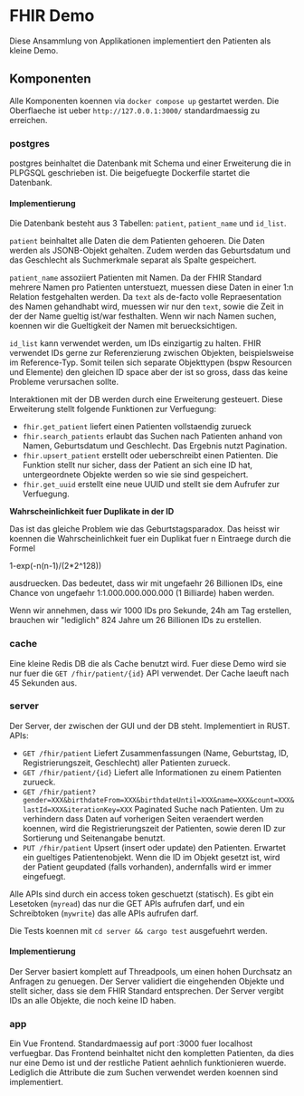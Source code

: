 # FHIR Demo

Diese Ansammlung von Applikationen implementiert den Patienten als kleine Demo.

## Komponenten

Alle Komponenten koennen via `docker compose up` gestartet werden.
Die Oberflaeche ist ueber `http://127.0.0.1:3000/` standardmaessig zu erreichen.

### postgres

postgres beinhaltet die Datenbank mit Schema und einer Erweiterung die in PLPGSQL geschrieben ist.
Die beigefuegte Dockerfile startet die Datenbank.

#### Implementierung

Die Datenbank besteht aus 3 Tabellen: `patient`, `patient_name` und `id_list`.

`patient` beinhaltet alle Daten die dem Patienten gehoeren. 
Die Daten werden als JSONB-Objekt gehalten.
Zudem werden das Geburtsdatum und das Geschlecht als Suchmerkmale separat als Spalte gespeichert.

`patient_name` assoziiert Patienten mit Namen.
Da der FHIR Standard mehrere Namen pro Patienten unterstuezt, muessen diese Daten in einer 
1:n Relation festgehalten werden.
Da `text` als de-facto volle Repraesentation des Namen gehandhabt wird, muessen wir nur den `text`, sowie die
Zeit in der der Name gueltig ist/war festhalten.
Wenn wir nach Namen suchen, koennen wir die Gueltigkeit der Namen mit beruecksichtigen.

`id_list` kann verwendet werden, um IDs einzigartig zu halten.
FHIR verwendet IDs gerne zur Referenzierung zwischen Objekten, beispielsweise im Reference-Typ.
Somit teilen sich separate Objekttypen (bspw Resourcen und Elemente) den gleichen ID space aber
der ist so gross, dass das keine Probleme verursachen sollte.

Interaktionen mit der DB werden durch eine Erweiterung gesteuert.
Diese Erweiterung stellt folgende Funktionen zur Verfuegung:

- `fhir.get_patient` liefert einen Patienten vollstaendig zurueck
- `fhir.search_patients` erlaubt das Suchen nach Patienten anhand von Namen, Geburtsdatum und Geschlecht.
  Das Ergebnis nutzt Pagination.
- `fhir.upsert_patient` erstellt oder ueberschreibt einen Patienten. Die Funktion stellt nur sicher, dass
  der Patient an sich eine ID hat, untergeordnete Objekte werden so wie sie sind gespeichert.
- `fhir.get_uuid` erstellt eine neue UUID und stellt sie dem Aufrufer zur Verfuegung.

**Wahrscheinlichkeit fuer Duplikate in der ID**

Das ist das gleiche Problem wie das Geburtstagsparadox.
Das heisst wir koennen die Wahrscheinlichkeit fuer ein Duplikat fuer n Eintraege durch die Formel

1-exp(-n(n-1)/(2*2^128))

ausdruecken. Das bedeutet, dass wir mit ungefaehr 26 Billionen IDs, eine Chance von ungefaehr 
1:1.000.000.000.000 (1 Billiarde) haben werden.

Wenn wir annehmen, dass wir 1000 IDs pro Sekunde, 24h am Tag erstellen, brauchen wir "lediglich"
824 Jahre um 26 Billionen IDs zu erstellen.

### cache

Eine kleine Redis DB die als Cache benutzt wird.
Fuer diese Demo wird sie nur fuer die `GET /fhir/patient/{id}` API verwendet.
Der Cache laeuft nach 45 Sekunden aus.

### server

Der Server, der zwischen der GUI und der DB steht.
Implementiert in RUST.
APIs:
- `GET /fhir/patient` Liefert Zusammenfassungen (Name, Geburtstag, ID, Registrierungszeit, Geschlecht) aller Patienten zurueck.
- `GET /fhir/patient/{id}` Liefert alle Informationen zu einem Patienten zurueck.
- `GET /fhir/patient?gender=XXX&birthdateFrom=XXX&birthdateUntil=XXX&name=XXX&count=XXX&lastId=XXX&iterationKey=XXX`
  Paginated Suche nach Patienten. Um zu verhindern dass Daten auf vorherigen Seiten veraendert werden koennen, wird die Registrierungszeit der Patienten, sowie deren ID zur Sortierung und Seitenangabe benutzt.
- `PUT /fhir/patient` Upsert (insert oder update) den Patienten. Erwartet ein gueltiges Patientenobjekt. Wenn die ID im Objekt gesetzt ist, wird der Patient geupdated (falls vorhanden), andernfalls wird er immer eingefuegt.

Alle APIs sind durch ein access token geschuetzt (statisch).
Es gibt ein Lesetoken (`myread`) das nur die GET APIs aufrufen darf, und ein Schreibtoken (`mywrite`) das alle APIs aufrufen darf.

Die Tests koennen mit `cd server && cargo test` ausgefuehrt werden.

#### Implementierung

Der Server basiert komplett auf Threadpools, um einen hohen Durchsatz an Anfragen zu genuegen.
Der Server validiert die eingehenden Objekte und stellt sicher, dass sie dem FHIR Standard entsprechen.
Der Server vergibt IDs an alle Objekte, die noch keine ID haben.

### app

Ein Vue Frontend.
Standardmaessig auf port :3000 fuer localhost verfuegbar.
Das Frontend beinhaltet nicht den kompletten Patienten, da dies nur eine Demo ist und der 
restliche Patient aehnlich funktionieren wuerde.
Lediglich die Attribute die zum Suchen verwendet werden koennen sind implementiert.

